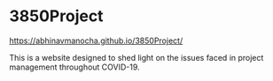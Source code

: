 # 3850Project
https://abhinavmanocha.github.io/3850Project/

This is a website designed to shed light on the issues faced in project management throughout COVID-19.
